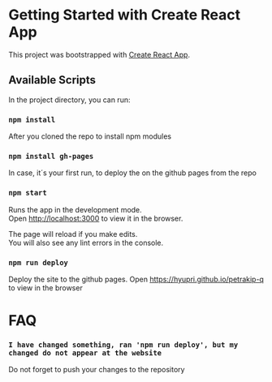# Getting Started with Create React App

This project was bootstrapped with [Create React App](https://github.com/facebook/create-react-app).

## Available Scripts

In the project directory, you can run:

### `npm install`
After you cloned the repo to install npm modules

### `npm install gh-pages`
In case, it´s your first run, to deploy the on the github pages from the repo

### `npm start`
Runs the app in the development mode.\
Open [http://localhost:3000](http://localhost:3000) to view it in the browser.

The page will reload if you make edits.\
You will also see any lint errors in the console.

### `npm run deploy`
Deploy the site to the github pages.
Open https://hyupri.github.io/petrakip-q to view in the browser

# FAQ
### `I have changed something, ran 'npm run deploy', but my changed do not appear at the website`
Do not forget to push your changes to the repository